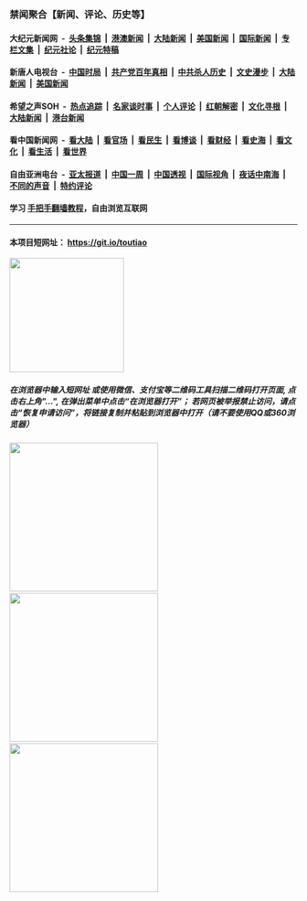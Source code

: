 ### 禁闻聚合【新闻、评论、历史等】

#### 大纪元新闻网 &nbsp;-&nbsp; [头条集锦](indexes/E头条集锦.md?t=02171733) &nbsp;|&nbsp; [港澳新闻](indexes/E港澳新闻.md?t=02171733)  &nbsp;|&nbsp; [大陆新闻](indexes/E大陆新闻.md?t=02171733) &nbsp;|&nbsp; [美国新闻](indexes/E美国新闻.md?t=02171733) &nbsp;|&nbsp; [国际新闻](indexes/E国际新闻.md?t=02171733) &nbsp;|&nbsp; [专栏文集](indexes/E专栏文集.md?t=02171733) &nbsp;|&nbsp; [纪元社论](indexes/E纪元社论.md?t=02171733) &nbsp;|&nbsp; [纪元特稿](indexes/E纪元特稿.md?t=02171733) 

#### 新唐人电视台 &nbsp;-&nbsp; [中国时局](indexes/N中国时局.md?t=02171733) &nbsp;|&nbsp; [共产党百年真相](indexes/N共产党百年真相.md?t=02171733) &nbsp;|&nbsp; [中共杀人历史](indexes/N中共杀人历史.md?t=02171733) &nbsp;|&nbsp; [文史漫步](indexes/N文史漫步.md?t=02171733) &nbsp;|&nbsp; [大陆新闻](indexes/N大陆新闻.md?t=02171733) &nbsp;|&nbsp; [美国新闻](indexes/N美国新闻.md?t=02171733)

#### 希望之声SOH &nbsp;-&nbsp; [热点追踪](indexes/H热点追踪.md?t=02171733) &nbsp;|&nbsp; [名家谈时事](indexes/H名家谈时事.md?t=02171733) &nbsp;|&nbsp; [个人评论](indexes/H个人评论.md?t=02171733)  &nbsp;|&nbsp; [红朝解密](indexes/H红朝解密.md?t=02171733) &nbsp;|&nbsp; [文化寻根](indexes/H文化寻根.md?t=02171733) &nbsp;|&nbsp; [大陆新闻](indexes/H大陆新闻.md?t=02171733) &nbsp;|&nbsp; [港台新闻](indexes/H港台新闻.md?t=02171733)

#### 看中国新闻网 &nbsp;-&nbsp; [看大陆](indexes/S看大陆.md?t=02171733) &nbsp;|&nbsp; [看官场](indexes/S看官场.md?t=02171733) &nbsp;|&nbsp; [看民生](indexes/S看民生.md?t=02171733)  &nbsp;|&nbsp; [看博谈](indexes/S看博谈.md?t=02171733) &nbsp;|&nbsp; [看财经](indexes/S看财经.md?t=02171733) &nbsp;|&nbsp; [看史海](indexes/S看史海.md?t=02171733) &nbsp;|&nbsp; [看文化](indexes/S看文化.md?t=02171733) &nbsp;|&nbsp; [看生活](indexes/S看生活.md?t=02171733) &nbsp;|&nbsp; [看世界](indexes/S看世界.md?t=02171733)

#### 自由亚洲电台 &nbsp;-&nbsp; [亚太报道](indexes/R亚太报道.md?t=02171733) &nbsp;|&nbsp; [中国一周](indexes/R中国一周.md?t=02171733) &nbsp;|&nbsp; [中国透视](indexes/R中国透视.md?t=02171733)  &nbsp;|&nbsp; [国际视角](indexes/R国际视角.md?t=02171733) &nbsp;|&nbsp; [夜话中南海](indexes/R夜话中南海.md?t=02171733) &nbsp;|&nbsp; [不同的声音](indexes/R不同的声音.md?t=02171733) &nbsp;|&nbsp; [特约评论](indexes/R特约评论.md?t=02171733)

#### 学习 [手把手翻墙教程](https://github.com/gfw-breaker/guides/wiki)，自由浏览互联网

----

#### 本项目短网址： https://git.io/toutiao
<img src="https://raw.githubusercontent.com/gfw-breaker/banned-news/master/scripts/img/qr.png" width="200px"/>  

##### 在浏览器中输入短网址 或使用微信、支付宝等二维码工具扫描二维码打开页面, 点击右上角"...", 在弹出菜单中点击“在浏览器打开”； 若网页被举报禁止访问，请点击“恢复申请访问”，将链接复制并粘贴到浏览器中打开（请不要使用QQ或360浏览器）

<img src="https://raw.githubusercontent.com/gfw-breaker/banned-news/master/scripts/img/1.png" width="260px"/> &nbsp; <img src="https://raw.githubusercontent.com/gfw-breaker/banned-news/master/scripts/img/2.png" width="260px"/> &nbsp; <img src="https://raw.githubusercontent.com/gfw-breaker/banned-news/master/scripts/img/3.png" width="260px"/>
